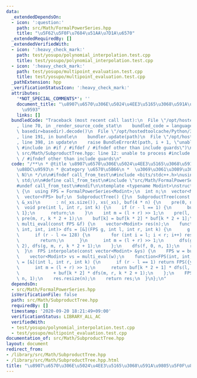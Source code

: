 ```yaml
---
data:
  _extendedDependsOn:
  - icon: ':question:'
    path: src/Math/FormalPowerSeries.hpp
    title: "\u5F62\u5F0F\u7684\u51AA\u7D1A\u6570"
  _extendedRequiredBy: []
  _extendedVerifiedWith:
  - icon: ':heavy_check_mark:'
    path: test/yosupo/polynomial_interpolation.test.cpp
    title: test/yosupo/polynomial_interpolation.test.cpp
  - icon: ':heavy_check_mark:'
    path: test/yosupo/multipoint_evaluation.test.cpp
    title: test/yosupo/multipoint_evaluation.test.cpp
  _pathExtension: hpp
  _verificationStatusIcon: ':heavy_check_mark:'
  attributes:
    '*NOT_SPECIAL_COMMENTS*': ''
    document_title: "\u8907\u6570\u306E\u5024\u4EE3\u5165\u3068\u591A\u9805\u5F0F\u88DC\
      \u9593"
    links: []
  bundledCode: "Traceback (most recent call last):\n  File \"/opt/hostedtoolcache/Python/3.8.5/x64/lib/python3.8/site-packages/onlinejudge_verify/documentation/build.py\"\
    , line 70, in _render_source_code_stat\n    bundled_code = language.bundle(stat.path,\
    \ basedir=basedir).decode()\n  File \"/opt/hostedtoolcache/Python/3.8.5/x64/lib/python3.8/site-packages/onlinejudge_verify/languages/cplusplus.py\"\
    , line 191, in bundle\n    bundler.update(path)\n  File \"/opt/hostedtoolcache/Python/3.8.5/x64/lib/python3.8/site-packages/onlinejudge_verify/languages/cplusplus_bundle.py\"\
    , line 398, in update\n    raise BundleErrorAt(path, i + 1, \"unable to process\
    \ #include in #if / #ifdef / #ifndef other than include guards\")\nonlinejudge_verify.languages.cplusplus_bundle.BundleErrorAt:\
    \ src/Math/SubproductTree.hpp: line 12: unable to process #include in #if / #ifdef\
    \ / #ifndef other than include guards\n"
  code: "/**\n * @title \u8907\u6570\u306E\u5024\u4EE3\u5165\u3068\u591A\u9805\u5F0F\
    \u88DC\u9593\n * @category \u6570\u5B66\n *  \u3069\u3061\u3089\u3082O(N log^2\
    \ N)\n */\n\n#ifndef call_from_test\n#include <bits/stdc++.h>\nusing namespace\
    \ std;\n\n#define call_from_test\n#include \"src/Math/FormalPowerSeries.hpp\"\n\
    #undef call_from_test\n#endif\n\ntemplate <typename Modint>\nstruct SubproductTree\
    \ {\n  using FPS = FormalPowerSeries<Modint>;\n  int n;\n  vector<Modint> xs;\n\
    \  vector<FPS> buf;\n  SubproductTree() {}\n  SubproductTree(const vector<Modint>\
    \ &_xs)\n      : n(_xs.size()), xs(_xs), buf(4 * n) {\n    pre(0, n, 1);\n  }\n\
    \  void pre(int l, int r, int k) {\n    if (r - l == 1) {\n      buf[k] = {-xs[l],\
    \ 1};\n      return;\n    }\n    int m = (l + r) >> 1;\n    pre(l, m, k * 2),\
    \ pre(m, r, k * 2 + 1);\n    buf[k] = buf[k * 2] * buf[k * 2 + 1];\n  }\n  vector<Modint>\
    \ multi_eval(const FPS &f) {\n    vector<Modint> res(n);\n    function<void(FPS,\
    \ int, int, int)> dfs = [&](FPS g, int l, int r, int k) {\n      g %= buf[k];\n\
    \      if (r - l <= 128) {\n        for (int i = l; i < r; i++) res[i] = g.eval(xs[i]);\n\
    \        return;\n      }\n      int m = (l + r) >> 1;\n      dfs(g, l, m, k *\
    \ 2), dfs(g, m, r, k * 2 + 1);\n    };\n    dfs(f, 0, n, 1);\n    return res;\n\
    \  }\n  FPS interpolate(const vector<Modint> &ys) {\n    FPS w = buf[1].diff();\n\
    \    vector<Modint> vs = multi_eval(w);\n    function<FPS(int, int, int)> dfs\
    \ = [&](int l, int r, int k) {\n      if (r - l == 1) return FPS({ys[l] / vs[l]});\n\
    \      int m = (l + r) >> 1;\n      return buf[k * 2 + 1] * dfs(l, m, k * 2)\n\
    \             + buf[k * 2] * dfs(m, r, k * 2 + 1);\n    };\n    FPS res = dfs(0,\
    \ n, 1);\n    res.resize(n);\n    return res;\n  }\n};\n"
  dependsOn:
  - src/Math/FormalPowerSeries.hpp
  isVerificationFile: false
  path: src/Math/SubproductTree.hpp
  requiredBy: []
  timestamp: '2020-09-20 18:21:49+09:00'
  verificationStatus: LIBRARY_ALL_AC
  verifiedWith:
  - test/yosupo/polynomial_interpolation.test.cpp
  - test/yosupo/multipoint_evaluation.test.cpp
documentation_of: src/Math/SubproductTree.hpp
layout: document
redirect_from:
- /library/src/Math/SubproductTree.hpp
- /library/src/Math/SubproductTree.hpp.html
title: "\u8907\u6570\u306E\u5024\u4EE3\u5165\u3068\u591A\u9805\u5F0F\u88DC\u9593"
---
```

